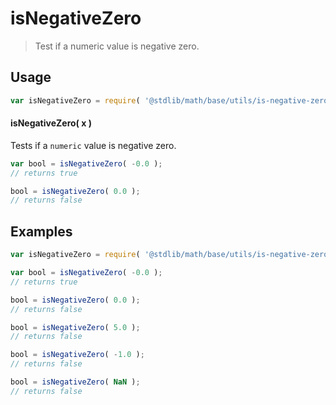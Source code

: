 isNegativeZero
===

> Test if a numeric value is negative zero.


<section class="usage">

## Usage

``` javascript
var isNegativeZero = require( '@stdlib/math/base/utils/is-negative-zero' );
```

#### isNegativeZero( x )

Tests if a `numeric` value is negative zero.

``` javascript
var bool = isNegativeZero( -0.0 );
// returns true

bool = isNegativeZero( 0.0 );
// returns false
```

</section>

<!-- /.usage -->


<section class="examples">

## Examples

``` javascript
var isNegativeZero = require( '@stdlib/math/base/utils/is-negative-zero' );

var bool = isNegativeZero( -0.0 );
// returns true

bool = isNegativeZero( 0.0 );
// returns false

bool = isNegativeZero( 5.0 );
// returns false

bool = isNegativeZero( -1.0 );
// returns false

bool = isNegativeZero( NaN );
// returns false
```

</section>

<!-- /.examples -->


<section class="links">

</section>

<!-- /.links -->

